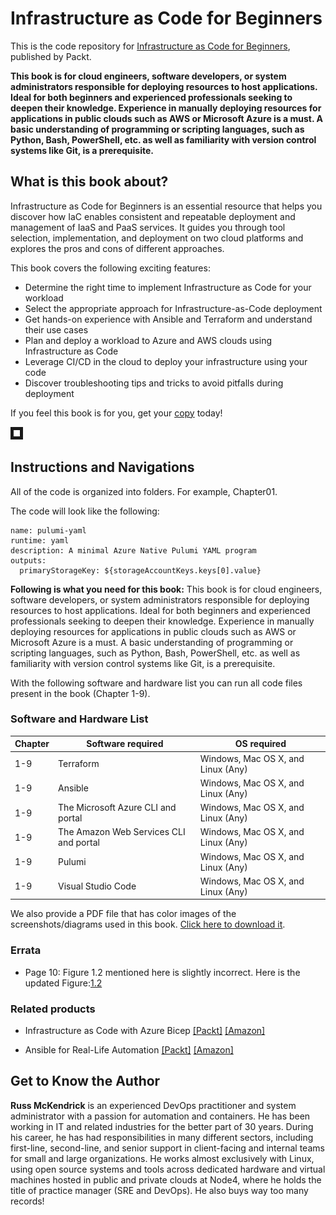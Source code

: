 # Infrastructure as Code for Beginners

<a href="https://www.packtpub.com/product/infrastructure-as-code-for-beginners/9781837631636?utm_source=github&utm_medium=repository&utm_campaign="><img src="https://content.packt.com/B19537/cover_image_small.jpg" alt="" height="256px" align="right"></a>

This is the code repository for [Infrastructure as Code for Beginners](https://www.packtpub.com/product/infrastructure-as-code-for-beginners/9781837631636?utm_source=github&utm_medium=repository&utm_campaign=), published by Packt.

**This book is for cloud engineers, software developers, or system administrators responsible for deploying resources to host applications. Ideal for both beginners and experienced professionals seeking to deepen their knowledge. Experience in manually deploying resources for applications in public clouds such as AWS or Microsoft Azure is a must. A basic understanding of programming or scripting languages, such as Python, Bash, PowerShell, etc. as well as familiarity with version control systems like Git, is a prerequisite.**

## What is this book about?
Infrastructure as Code for Beginners is an essential resource that helps you discover how IaC enables consistent and repeatable deployment and management of IaaS and PaaS services. It guides you through tool selection, implementation, and deployment on two cloud platforms and explores the pros and cons of different approaches.

This book covers the following exciting features:
* Determine the right time to implement Infrastructure as Code for your workload
* Select the appropriate approach for Infrastructure-as-Code deployment
* Get hands-on experience with Ansible and Terraform and understand their use cases
* Plan and deploy a workload to Azure and AWS clouds using Infrastructure as Code
* Leverage CI/CD in the cloud to deploy your infrastructure using your code
* Discover troubleshooting tips and tricks to avoid pitfalls during deployment

If you feel this book is for you, get your [copy](https://www.amazon.com/dp/1837631638) today!

<a href="https://www.packtpub.com/?utm_source=github&utm_medium=banner&utm_campaign=GitHubBanner"><img src="https://raw.githubusercontent.com/PacktPublishing/GitHub/master/GitHub.png" 
alt="https://www.packtpub.com/" border="5" /></a>

## Instructions and Navigations
All of the code is organized into folders. For example, Chapter01.

The code will look like the following:
```
name: pulumi-yaml
runtime: yaml
description: A minimal Azure Native Pulumi YAML program
outputs:
  primaryStorageKey: ${storageAccountKeys.keys[0].value}
```

**Following is what you need for this book:**
This book is for cloud engineers, software developers, or system administrators responsible for deploying resources to host applications. Ideal for both beginners and experienced professionals seeking to deepen their knowledge. Experience in manually deploying resources for applications in public clouds such as AWS or Microsoft Azure is a must. A basic understanding of programming or scripting languages, such as Python, Bash, PowerShell, etc. as well as familiarity with version control systems like Git, is a prerequisite.

With the following software and hardware list you can run all code files present in the book (Chapter 1-9).
### Software and Hardware List
| Chapter | Software required | OS required |
| -------- | ------------------------------------ | ----------------------------------- |
| 1-9 | Terraform  | Windows, Mac OS X, and Linux (Any) |
| 1-9 | Ansible | Windows, Mac OS X, and Linux (Any) |
| 1-9 | The Microsoft Azure CLI and portal | Windows, Mac OS X, and Linux (Any) |
| 1-9 | The Amazon Web Services CLI and portal  | Windows, Mac OS X, and Linux (Any) |
| 1-9 | Pulumi | Windows, Mac OS X, and Linux (Any) |
| 1-9 | Visual Studio Code | Windows, Mac OS X, and Linux (Any) |

We also provide a PDF file that has color images of the screenshots/diagrams used in this book. [Click here to download it](https://packt.link/uvP61).

### Errata
* Page 10: Figure 1.2 mentioned here is slightly incorrect. Here is the updated Figure:[1.2](https://github.com/PacktPublishing/Infrastructure-as-Code-for-Beginners/blob/main/img/1.2.png)

### Related products
* Infrastructure as Code with Azure Bicep [[Packt]](https://www.packtpub.com/product/infrastructure-as-code-with-azure-bicep/9781801813747?utm_source=github&utm_medium=repository&utm_campaign=9781801813747) [[Amazon]](https://www.amazon.com/dp/1801813744)

* Ansible for Real-Life Automation [[Packt]](https://www.packtpub.com/product/ansible-for-real-life-automation/9781803235417?utm_source=github&utm_medium=repository&utm_campaign=9781803235417) [[Amazon]](https://www.amazon.com/dp/1803235411)

## Get to Know the Author
**Russ McKendrick**
is an experienced DevOps practitioner and system administrator with a passion for automation and containers. He has been working in IT and related industries for the better part of 30 years. During his career, he has had responsibilities in many different sectors, including first-line, second-line, and senior support in client-facing and internal teams for small and large organizations.
He works almost exclusively with Linux, using open source systems and tools across dedicated hardware and virtual machines hosted in public and private clouds at Node4, where he holds the title of practice manager (SRE and DevOps). He also buys way too many records!
